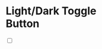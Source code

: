 <!DOCTYPE html>
<html lang="en">
<head>
<meta charset="UTF-8">
<meta name="viewport" content="width=device-width, initial-scale=1.0">
<title>Theme Switcher</title>
<link rel="stylesheet" href="https://fonts.googleapis.com/css2?family=Montserrat&display=swap">
<link rel="stylesheet" href="https://cdnjs.cloudflare.com/ajax/libs/font-awesome/5.15.3/css/all.min.css">
<style>
  * { box-sizing: border-box; }

  body {
    font-family: "Montserrat", sans-serif;
    background-color: #fff;
    transition: background 0.2s linear;
  }

  body.dark {
    background-color: #292c35;
  }

  body.dark h1, body.dark .support a {
    color: #fff;
  }

  .checkbox {
    display: none;
  }

  .checkbox-label {
    background-color: #111;
    width: 50px;
    height: 26px;
    border-radius: 50px;
    position: fixed;
    top: 20px;
    right: 20px;
    padding: 5px;
    cursor: pointer;
    display: flex;
    align-items: center;
    justify-content: space-between;
  }

  .fa-moon, .fa-sun {
    color: #f1c40f;
    transition: transform 0.2s linear;
  }

  .fa-moon {
    position: absolute;
    left: 2px;
  }

  .fa-sun {
    position: absolute;
    right: 2px;
  }

  .checkbox:checked + .checkbox-label .fa-moon {
    transform: translateX(-100%);
  }

  .checkbox:not(:checked) + .checkbox-label .fa-sun {
    transform: translateX(100%);
  }

  .ball {
    background-color: #fff;
    width: 22px;
    height: 22px;
    border-radius: 50%;
    position: absolute;
    top: 2px;
    transition: transform 0.2s linear;
  }

  .checkbox:checked + .checkbox-label .ball {
    transform: translateX(26px);
  }
</style>
</head>
<body>

<h1>Light/Dark Toggle<br>Button</h1>

<div>
  <input type="checkbox" class="checkbox" id="checkbox">
  <label for="checkbox" class="checkbox-label">
    <i class="fas fa-moon"></i>
    <i class="fas fa-sun"></i>
    <div class="ball"></div>
  </label>
</div>

<script type="text/javascript">
  const checkbox = document.getElementById("checkbox");
  checkbox.addEventListener("change", () => {
    document.body.classList.toggle("dark");
  });
</script>

</body>
</html>
